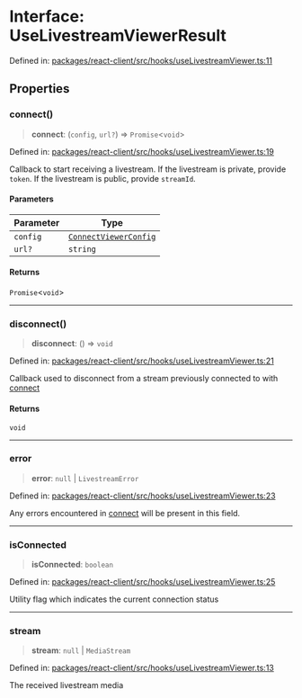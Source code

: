 # Interface: UseLivestreamViewerResult

Defined in: [packages/react-client/src/hooks/useLivestreamViewer.ts:11](https://github.com/fishjam-cloud/web-client-sdk/blob/00cc23b021c6e87a4a0f647ceccc9acb897b5a38/packages/react-client/src/hooks/useLivestreamViewer.ts#L11)

## Properties

### connect()

> **connect**: (`config`, `url?`) => `Promise`\<`void`\>

Defined in: [packages/react-client/src/hooks/useLivestreamViewer.ts:19](https://github.com/fishjam-cloud/web-client-sdk/blob/00cc23b021c6e87a4a0f647ceccc9acb897b5a38/packages/react-client/src/hooks/useLivestreamViewer.ts#L19)

Callback to start receiving a livestream.
If the livestream is private, provide `token`.
If the livestream is public, provide `streamId`.

#### Parameters

| Parameter | Type |
| ------ | ------ |
| `config` | [`ConnectViewerConfig`](../type-aliases/ConnectViewerConfig.md) |
| `url?` | `string` |

#### Returns

`Promise`\<`void`\>

***

### disconnect()

> **disconnect**: () => `void`

Defined in: [packages/react-client/src/hooks/useLivestreamViewer.ts:21](https://github.com/fishjam-cloud/web-client-sdk/blob/00cc23b021c6e87a4a0f647ceccc9acb897b5a38/packages/react-client/src/hooks/useLivestreamViewer.ts#L21)

Callback used to disconnect from a stream previously connected to with [connect](#connect)

#### Returns

`void`

***

### error

> **error**: `null` \| `LivestreamError`

Defined in: [packages/react-client/src/hooks/useLivestreamViewer.ts:23](https://github.com/fishjam-cloud/web-client-sdk/blob/00cc23b021c6e87a4a0f647ceccc9acb897b5a38/packages/react-client/src/hooks/useLivestreamViewer.ts#L23)

Any errors encountered in [connect](#connect) will be present in this field.

***

### isConnected

> **isConnected**: `boolean`

Defined in: [packages/react-client/src/hooks/useLivestreamViewer.ts:25](https://github.com/fishjam-cloud/web-client-sdk/blob/00cc23b021c6e87a4a0f647ceccc9acb897b5a38/packages/react-client/src/hooks/useLivestreamViewer.ts#L25)

Utility flag which indicates the current connection status

***

### stream

> **stream**: `null` \| `MediaStream`

Defined in: [packages/react-client/src/hooks/useLivestreamViewer.ts:13](https://github.com/fishjam-cloud/web-client-sdk/blob/00cc23b021c6e87a4a0f647ceccc9acb897b5a38/packages/react-client/src/hooks/useLivestreamViewer.ts#L13)

The received livestream media
